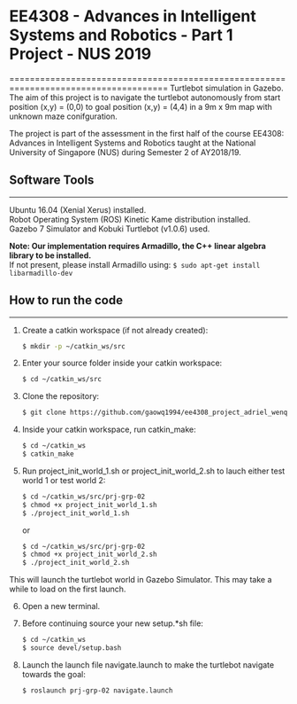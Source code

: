 # EE4308 - Advances in Intelligent Systems and Robotics - Part 1 Project - NUS 2019 #
=====================================================================================
Turtlebot simulation in Gazebo. The aim of this project is to navigate the turtlebot autonomously from start position (x,y) = (0,0) to goal position (x,y) = (4,4) in a 9m x 9m map with unknown maze conifguration.

The project is part of the assessment in the first half of the course EE4308: Advances in Intelligent Systems and Robotics taught at the National University of Singapore (NUS) during Semester 2 of AY2018/19. 


## Software Tools ##
--------------------------
Ubuntu 16.04 (Xenial Xerus) installed.  
Robot Operating System (ROS) Kinetic Kame distribution installed.  
Gazebo 7 Simulator and Kobuki Turtlebot (v1.0.6) used.  

__Note: Our implementation requires Armadillo, the C++ linear algebra library to be installed.__  
If not present, please install Armadillo using:
	```
	$ sudo apt-get install libarmadillo-dev
	```
	


## How to run the code ## 
-------------------------
1. Create a catkin workspace (if not already created):
	```bash
	$ mkdir -p ~/catkin_ws/src
	```

2. Enter your source folder inside your catkin workspace:
	```bash
	$ cd ~/catkin_ws/src
	```

3. Clone the repository: 
	```bash
	$ git clone https://github.com/gaowq1994/ee4308_project_adriel_wenqi prj-grp-02
	```

4. Inside your catkin workspace, run catkin_make:
	```bash
	$ cd ~/catkin_ws
	$ catkin_make
	```

5. Run project\_init\_world_1.sh or project\_init\_world_2.sh to lauch either test world 1 or test world 2:
	```bash
	$ cd ~/catkin_ws/src/prj-grp-02
	$ chmod +x project_init_world_1.sh
	$ ./project_init_world_1.sh
	```
	or

	```bash
	$ cd ~/catkin_ws/src/prj-grp-02
	$ chmod +x project_init_world_2.sh
	$ ./project_init_world_2.sh
	```

This will launch the turtlebot world in Gazebo Simulator. This may take a while to load on the first launch.

6. Open a new terminal.

7. Before continuing source your new setup.*sh file:

	```bash
	$ cd ~/catkin_ws
	$ source devel/setup.bash
	```

8. Launch the launch file navigate.launch to make the turtlebot navigate towards the goal:

	```bash
	$ roslaunch prj-grp-02 navigate.launch 
	```


